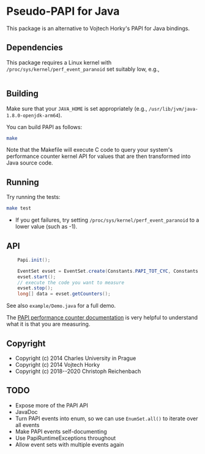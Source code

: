 # Pseudo-PAPI for Java

This package is an alternative to Vojtech Horky's PAPI for Java bindings.

## Dependencies

This package requires a Linux kernel with `/proc/sys/kernel/perf_event_paranoid` set suitably low, e.g.,
```echo -1 > /proc/sys/kernel/perf_event_paranoid
```

## Building

Make sure that your `JAVA_HOME` is set appropriately (e.g., `/usr/lib/jvm/java-1.8.0-openjdk-arm64`).

You can build PAPI as follows:

```bash
make
```

Note that the Makefile will execute C code to query your system's
performance counter kernel API for values that are then transformed
into Java source code.

## Running

Try running the tests:

```bash
make test
```

* If you get failures, try setting `/proc/sys/kernel/perf_event_paranoid` to a lower value (such as -1).

## API

```Java
	Papi.init();

	EventSet evset = EventSet.create(Constants.PAPI_TOT_CYC, Constants.PAPI_L1_DCM);
	evset.start();
	// execute the code you want to measure
	evset.stop();
	long[] data = evset.getCounters();
```

See also `example/Demo.java` for a full demo.

The [PAPI performance counter documentation](https://icl.cs.utk.edu/projects/papi/wiki/PAPIC:Preset_Event_Definitions) is very helpful to understand what it is that you are measuring.


## Copyright

* Copyright (c) 2014 Charles University in Prague
* Copyright (c) 2014 Vojtech Horky
* Copyright (c) 2018--2020 Christoph Reichenbach

## TODO

- Expose more of the PAPI API
- JavaDoc
- Turn PAPI events into enum, so we can use `EnumSet.all()` to iterate over all events
- Make PAPI events self-documenting
- Use PapiRuntimeExceptions throughout
- Allow event sets with multiple events again
